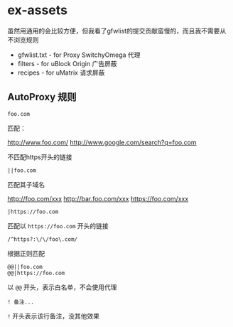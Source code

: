 # ex-assets

虽然用通用的会比较方便，但我看了gfwlist的提交贡献蛮慢的，而且我不需要从不浏览规则

- gfwlist.txt - for Proxy SwitchyOmega 代理
- filters - for uBlock Origin 广告屏蔽
- recipes - for uMatrix 请求屏蔽

## AutoProxy 规则

```
foo.com
```

匹配：

http://www.foo.com/
http://www.google.com/search?q=foo.com

不匹配https开头的链接

```
||foo.com
```

匹配其子域名

http://foo.com/xxx
http://bar.foo.com/xxx
https://foo.com/xxx

```
|https://foo.com
```

匹配以 `https://foo.com` 开头的链接

```
/^https?:\/\/foo\.com/
```

根据正则匹配

```
@@||foo.com
@@|https://foo.com
```

以 `@@` 开头，表示白名单，不会使用代理

```
! 备注...
```

`!` 开头表示该行备注，没其他效果
